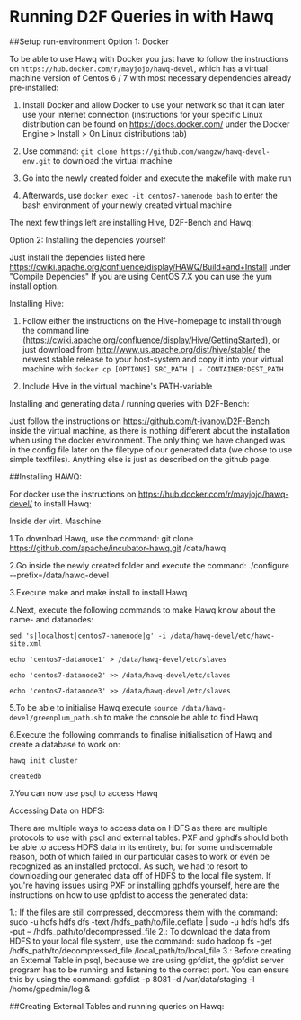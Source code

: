 # Running D2F Queries in with Hawq
##Setup run-environment
Option 1: Docker

To be able to use Hawq with Docker you just have to follow the instructions on `https://hub.docker.com/r/mayjojo/hawq-devel`, which has a virtual machine version of Centos 6 / 7 with most necessary dependencies already pre-installed:

1. Install Docker and allow Docker to use your network so that it can later use your internet connection (instructions for your specific Linux distribution can be found on https://docs.docker.com/ under the Docker Engine > Install > On Linux distributions tab) 

2. Use command: `git clone https://github.com/wangzw/hawq-devel-env.git` to download the virtual machine

3. Go into the newly created folder and execute the makefile with make run

4. Afterwards, use `docker exec -it centos7-namenode bash` to enter the bash environment of your newly created virtual machine

The next few things left are installing Hive, D2F-Bench and Hawq:

Option 2: Installing the depencies yourself

Just install the depencies listed here https://cwiki.apache.org/confluence/display/HAWQ/Build+and+Install under "Compile Depencies"
If you are using CentOS 7.X you can use the yum install option.


Installing Hive:
1. Follow either the instructions on the Hive-homepage to install through the command line (https://cwiki.apache.org/confluence/display/Hive/GettingStarted), or just download from http://www.us.apache.org/dist/hive/stable/ the newest stable release to your host-system and copy it into your virtual machine with `docker cp [OPTIONS] SRC_PATH | - CONTAINER:DEST_PATH`

2. Include Hive in the virtual machine's PATH-variable

Installing and generating data / running queries with D2F-Bench: 

Just follow the instructions on https://github.com/t-ivanov/D2F-Bench inside the virtual machine, as there is nothing different about the installation when using the docker environment. The only thing we have changed was in the config file later on the filetype of our generated data (we chose to use simple textfiles). Anything else is just as described on the github page.


##Installing HAWQ:

For docker use the instructions on https://hub.docker.com/r/mayjojo/hawq-devel/ to install Hawq:

Inside der virt. Maschine:

1.To download Hawq, use the command: git clone https://github.com/apache/incubator-hawq.git /data/hawq

2.Go inside the newly created folder and execute the command: ./configure --prefix=/data/hawq-devel  

3.Execute make and make install to install Hawq 

4.Next, execute the following commands to make Hawq know about the name- and datanodes:

`sed 's|localhost|centos7-namenode|g' -i /data/hawq-devel/etc/hawq-site.xml`

`echo 'centos7-datanode1' > /data/hawq-devel/etc/slaves`

`echo 'centos7-datanode2' >> /data/hawq-devel/etc/slaves`

`echo 'centos7-datanode3' >> /data/hawq-devel/etc/slaves` 

5.To be able to initialise Hawq execute `source /data/hawq-devel/greenplum_path.sh` to make the console be able to find Hawq

6.Execute the following commands to finalise initialisation of Hawq and create a database to work on: 

`hawq init cluster` 

`createdb `

7.You can now use psql to access Hawq 

Accessing Data on HDFS:

There are multiple ways to access data on HDFS as there are multiple protocols to use with psql and external tables. PXF and gphdfs should both be able to access HDFS data in its entirety, but for some undiscernable reason, both of which failed in our particular cases to work or even be recognized as an installed protocol. As such, we had to resort to downloading our generated data off of HDFS to the local file system. If you're having issues using PXF or installing gphdfs yourself, here are the instructions on how to use gpfdist to access the generated data:

1.: If the files are still compressed, decompress  them with the command: sudo -u hdfs hdfs dfs -text /hdfs_path/to/file.deflate | sudo -u hdfs hdfs dfs -put – /hdfs_path/to/decompressed_file
2.: To download the data from HDFS to your local file system, use the command: sudo hadoop fs -get /hdfs_path/to/decompressed_file /local_path/to/local_file
3.: Before creating an External Table in psql, because we are using gpfdist, the gpfdist server program has to be running and listening to the correct port. You can ensure this by using the command: gpfdist -p 8081 -d /var/data/staging -l /home/gpadmin/log &


##Creating External Tables and running queries on Hawq:
